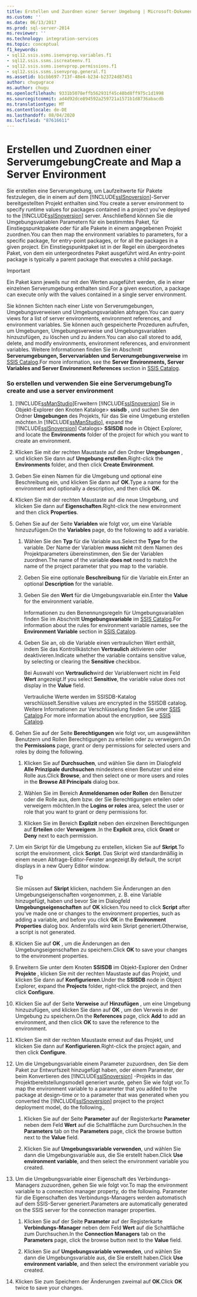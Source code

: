 ```yaml
---
title: Erstellen und Zuordnen einer Server Umgebung | Microsoft-Dokumentation
ms.custom: ''
ms.date: 06/13/2017
ms.prod: sql-server-2014
ms.reviewer: ''
ms.technology: integration-services
ms.topic: conceptual
f1_keywords:
- sql12.ssis.ssms.isenvprop.variables.f1
- sql12.ssis.ssms.iscreateenv.f1
- sql12.ssis.ssms.isenvprop.permissions.f1
- sql12.ssis.ssms.isenvprop.general.f1
ms.assetid: b1cbb697-713f-48e4-b234-b23724d87451
author: chugugrace
ms.author: chugu
ms.openlocfilehash: 9331b5078effb562931f45c48bd8ff975c1d1998
ms.sourcegitcommit: ad4d92dce894592a259721a1571b1d8736abacdb
ms.translationtype: MT
ms.contentlocale: de-DE
ms.lasthandoff: 08/04/2020
ms.locfileid: "87616611"
---
```

# <a name="create-and-map-a-server-environment"></a><span data-ttu-id="8485a-102">Erstellen und Zuordnen einer Serverumgebung</span><span class="sxs-lookup"><span data-stu-id="8485a-102">Create and Map a Server Environment</span></span>
  <span data-ttu-id="8485a-103">Sie erstellen eine Serverumgebung, um Laufzeitwerte für Pakete festzulegen, die in einem auf dem [!INCLUDE[ssISnoversion](../includes/ssisnoversion-md.md)]-Server bereitgestellten Projekt enthalten sind.</span><span class="sxs-lookup"><span data-stu-id="8485a-103">You create a server environment to specify runtime values for packages contained in a project you've deployed to the [!INCLUDE[ssISnoversion](../includes/ssisnoversion-md.md)] server.</span></span> <span data-ttu-id="8485a-104">Anschließend können Sie die Umgebungsvariablen Parametern für ein bestimmtes Paket, für Einstiegspunktpakete oder für alle Pakete in einem angegebenen Projekt zuordnen.</span><span class="sxs-lookup"><span data-stu-id="8485a-104">You can then map the environment variables to parameters, for a specific package, for entry-point packages, or for all the packages in a given project.</span></span> <span data-ttu-id="8485a-105">Ein Einstiegspunktpaket ist in der Regel ein übergeordnetes Paket, von dem ein untergeordnetes Paket ausgeführt wird.</span><span class="sxs-lookup"><span data-stu-id="8485a-105">An entry-point package is typically a parent package that executes a child package.</span></span>  
  
> [!IMPORTANT]  
>  <span data-ttu-id="8485a-106">Ein Paket kann jeweils nur mit den Werten ausgeführt werden, die in einer einzelnen Serverumgebung enthalten sind.</span><span class="sxs-lookup"><span data-stu-id="8485a-106">For a given execution, a package can execute only with the values contained in a single server environment.</span></span>  
  
 <span data-ttu-id="8485a-107">Sie können Sichten nach einer Liste von Serverumgebungen, Umgebungsverweisen und Umgebungsvariablen abfragen.</span><span class="sxs-lookup"><span data-stu-id="8485a-107">You can query views for a list of server environments, environment references, and environment variables.</span></span> <span data-ttu-id="8485a-108">Sie können auch gespeicherte Prozeduren aufrufen, um Umgebungen, Umgebungsverweise und Umgebungsvariablen hinzuzufügen, zu löschen und zu ändern.</span><span class="sxs-lookup"><span data-stu-id="8485a-108">You can also call stored to add, delete, and modify environments, environment references, and environment variables.</span></span> <span data-ttu-id="8485a-109">Weitere Informationen finden Sie im Abschnitt **Serverumgebungen, Servervariablen und Serverumgebungsverweise** im [SSIS Catalog](catalog/ssis-catalog.md).</span><span class="sxs-lookup"><span data-stu-id="8485a-109">For more information, see the **Server Environments, Server Variables and Server Environment References** section in [SSIS Catalog](catalog/ssis-catalog.md).</span></span>  
  
### <a name="to-create-and-use-a-server-environment"></a><span data-ttu-id="8485a-110">So erstellen und verwenden Sie eine Serverumgebung</span><span class="sxs-lookup"><span data-stu-id="8485a-110">To create and use a server environment</span></span>  
  
1.  <span data-ttu-id="8485a-111">[!INCLUDE[ssManStudio](../includes/ssmanstudio-md.md)]Erweitern [!INCLUDE[ssISnoversion](../includes/ssisnoversion-md.md)] Sie in Objekt-Explorer den Knoten Kataloge> **ssisdb** , und suchen Sie den Ordner **Umgebungen** des Projekts, für das Sie eine Umgebung erstellen möchten.</span><span class="sxs-lookup"><span data-stu-id="8485a-111">In [!INCLUDE[ssManStudio](../includes/ssmanstudio-md.md)], expand the [!INCLUDE[ssISnoversion](../includes/ssisnoversion-md.md)] Catalogs> **SSISDB** node in Object Explorer, and locate the **Environments** folder of the project for which you want to create an environment.</span></span>  
  
2.  <span data-ttu-id="8485a-112">Klicken Sie mit der rechten Maustaste auf den Ordner **Umgebungen** , und klicken Sie dann auf **Umgebung erstellen**.</span><span class="sxs-lookup"><span data-stu-id="8485a-112">Right-click the **Environments** folder, and then click **Create Environment**.</span></span>  
  
3.  <span data-ttu-id="8485a-113">Geben Sie einen Namen für die Umgebung und optional eine Beschreibung ein, und klicken Sie dann auf **OK**.</span><span class="sxs-lookup"><span data-stu-id="8485a-113">Type a name for the environment and optionally a description, and then click **OK**.</span></span>  
  
4.  <span data-ttu-id="8485a-114">Klicken Sie mit der rechten Maustaste auf die neue Umgebung, und klicken Sie dann auf **Eigenschaften**.</span><span class="sxs-lookup"><span data-stu-id="8485a-114">Right-click the new environment and then click **Properties**.</span></span>  
  
5.  <span data-ttu-id="8485a-115">Gehen Sie auf der Seite **Variablen** wie folgt vor, um eine Variable hinzuzufügen.</span><span class="sxs-lookup"><span data-stu-id="8485a-115">On the **Variables** page, do the following to add a variable.</span></span>  
  
    1.  <span data-ttu-id="8485a-116">Wählen Sie den **Typ** für die Variable aus.</span><span class="sxs-lookup"><span data-stu-id="8485a-116">Select the **Type** for the variable.</span></span> <span data-ttu-id="8485a-117">Der Name der Variablen **muss nicht** mit dem Namen des Projektparameters übereinstimmen, den Sie der Variablen zuordnen.</span><span class="sxs-lookup"><span data-stu-id="8485a-117">The name of the variable **does not** need to match the name of the project parameter that you map to the variable.</span></span>  
  
    2.  <span data-ttu-id="8485a-118">Geben Sie eine optionale **Beschreibung** für die Variable ein.</span><span class="sxs-lookup"><span data-stu-id="8485a-118">Enter an optional **Description** for the variable.</span></span>  
  
    3.  <span data-ttu-id="8485a-119">Geben Sie den **Wert** für die Umgebungsvariable ein.</span><span class="sxs-lookup"><span data-stu-id="8485a-119">Enter the **Value** for the environment variable.</span></span>  
  
         <span data-ttu-id="8485a-120">Informationen zu den Benennungsregeln für Umgebungsvariablen finden Sie im Abschnitt **Umgebungsvariable** im [SSIS Catalog](catalog/ssis-catalog.md).</span><span class="sxs-lookup"><span data-stu-id="8485a-120">For information about the rules for environment variable names, see the **Environment Variable** section in [SSIS Catalog](catalog/ssis-catalog.md).</span></span>  
  
    4.  <span data-ttu-id="8485a-121">Geben Sie an, ob die Variable einen vertraulichen Wert enthält, indem Sie das Kontrollkästchen **Vertraulich** aktivieren oder deaktivieren.</span><span class="sxs-lookup"><span data-stu-id="8485a-121">Indicate whether the variable contains sensitive value, by selecting or clearing the **Sensitive** checkbox.</span></span>  
  
         <span data-ttu-id="8485a-122">Bei Auswahl von **Vertraulich**wird der Variablenwert nicht im Feld **Wert** angezeigt.</span><span class="sxs-lookup"><span data-stu-id="8485a-122">If you select **Sensitive**, the variable value does not display in the **Value** field.</span></span>  
  
         <span data-ttu-id="8485a-123">Vertrauliche Werte werden im SSISDB-Katalog verschlüsselt.</span><span class="sxs-lookup"><span data-stu-id="8485a-123">Sensitive values are encrypted in the SSISDB catalog.</span></span> <span data-ttu-id="8485a-124">Weitere Informationen zur Verschlüsselung finden Sie unter [SSIS Catalog](catalog/ssis-catalog.md).</span><span class="sxs-lookup"><span data-stu-id="8485a-124">For more information about the encryption, see [SSIS Catalog](catalog/ssis-catalog.md).</span></span>  
  
6.  <span data-ttu-id="8485a-125">Gehen Sie auf der Seite **Berechtigungen** wie folgt vor, um ausgewählten Benutzern und Rollen Berechtigungen zu erteilen oder zu verweigern.</span><span class="sxs-lookup"><span data-stu-id="8485a-125">On the **Permissions** page, grant or deny permissions for selected users and roles by doing the following.</span></span>  
  
    1.  <span data-ttu-id="8485a-126">Klicken Sie auf **Durchsuchen**, und wählen Sie dann im Dialogfeld **Alle Prinzipale durchsuchen** mindestens einen Benutzer und eine Rolle aus.</span><span class="sxs-lookup"><span data-stu-id="8485a-126">Click **Browse**, and then select one or more users and roles in the **Browse All Principals** dialog box.</span></span>  
  
    2.  <span data-ttu-id="8485a-127">Wählen Sie im Bereich **Anmeldenamen oder Rollen** den Benutzer oder die Rolle aus, dem bzw. der Sie Berechtigungen erteilen oder verweigern möchten.</span><span class="sxs-lookup"><span data-stu-id="8485a-127">In the **Logins or roles** area, select the user or role that you want to grant or deny permissions for.</span></span>  
  
    3.  <span data-ttu-id="8485a-128">Klicken Sie im Bereich **Explizit** neben den einzelnen Berechtigungen auf **Erteilen** oder **Verweigern** .</span><span class="sxs-lookup"><span data-stu-id="8485a-128">In the **Explicit** area, click **Grant** or **Deny** next to each permission.</span></span>  
  
7.  <span data-ttu-id="8485a-129">Um ein Skript für die Umgebung zu erstellen, klicken Sie auf **Skript**.</span><span class="sxs-lookup"><span data-stu-id="8485a-129">To script the environment, click **Script**.</span></span> <span data-ttu-id="8485a-130">Das Skript wird standardmäßig in einem neuen Abfrage-Editor-Fenster angezeigt.</span><span class="sxs-lookup"><span data-stu-id="8485a-130">By default, the script displays in a new Query Editor window.</span></span>  
  
    > [!TIP]  
    >  <span data-ttu-id="8485a-131">Sie müssen auf **Skript** klicken, nachdem Sie Änderungen an den Umgebungseigenschaften vorgenommen, z. B. eine Variable hinzugefügt, haben und bevor Sie im Dialogfeld **Umgebungseigenschaften** auf **OK** klicken.</span><span class="sxs-lookup"><span data-stu-id="8485a-131">You need to click **Script** after you've made one or changes to the environment properties, such as adding a variable, and before you click **OK** in the **Environment Properties** dialog box.</span></span> <span data-ttu-id="8485a-132">Andernfalls wird kein Skript generiert.</span><span class="sxs-lookup"><span data-stu-id="8485a-132">Otherwise, a script is not generated.</span></span>  
  
8.  <span data-ttu-id="8485a-133">Klicken Sie auf **OK** , um die Änderungen an den Umgebungseigenschaften zu speichern.</span><span class="sxs-lookup"><span data-stu-id="8485a-133">Click **OK** to save your changes to the environment properties.</span></span>  
  
9. <span data-ttu-id="8485a-134">Erweitern Sie unter dem Knoten **SSISDB** im Objekt-Explorer den Ordner **Projekte** , klicken Sie mit der rechten Maustaste auf das Projekt, und klicken Sie dann auf **Konfigurieren**.</span><span class="sxs-lookup"><span data-stu-id="8485a-134">Under the **SSISDB** node in Object Explorer, expand the **Projects** folder, right-click the project, and then click **Configure**.</span></span>  
  
10. <span data-ttu-id="8485a-135">Klicken Sie auf der Seite **Verweise** auf **Hinzufügen** , um eine Umgebung hinzuzufügen, und klicken Sie dann auf **OK** , um den Verweis in der Umgebung zu speichern.</span><span class="sxs-lookup"><span data-stu-id="8485a-135">On the **References** page, click **Add** to add an environment, and then click **OK** to save the reference to the environment.</span></span>  
  
11. <span data-ttu-id="8485a-136">Klicken Sie mit der rechten Maustaste erneut auf das Projekt, und klicken Sie dann auf **Konfigurieren**.</span><span class="sxs-lookup"><span data-stu-id="8485a-136">Right-click the project again, and then click **Configure**.</span></span>  
  
12. <span data-ttu-id="8485a-137">Um die Umgebungsvariable einem Parameter zuzuordnen, den Sie dem Paket zur Entwurfszeit hinzugefügt haben, oder einem Parameter, der beim Konvertieren des [!INCLUDE[ssISnoversion](../includes/ssisnoversion-md.md)] -Projekts in das Projektbereitstellungsmodell generiert wurde, gehen Sie wie folgt vor.</span><span class="sxs-lookup"><span data-stu-id="8485a-137">To map the environment variable to a parameter that you added to the package at design-time or to a parameter that was generated when you converted the [!INCLUDE[ssISnoversion](../includes/ssisnoversion-md.md)] project to the project deployment model, do the following.,</span></span>  
  
    1.  <span data-ttu-id="8485a-138">Klicken Sie auf der Seite **Parameter** auf der Registerkarte **Parameter** neben dem Feld **Wert** auf die Schaltfläche zum Durchsuchen.</span><span class="sxs-lookup"><span data-stu-id="8485a-138">In the **Parameters** tab on the **Parameters** page, click the browse button next to the **Value** field.</span></span>  
  
    2.  <span data-ttu-id="8485a-139">Klicken Sie auf **Umgebungsvariable verwenden**, und wählen Sie dann die Umgebungsvariable aus, die Sie erstellt haben.</span><span class="sxs-lookup"><span data-stu-id="8485a-139">Click **Use environment variable**, and then select the environment variable you created.</span></span>  
  
13. <span data-ttu-id="8485a-140">Um die Umgebungsvariable einer Eigenschaft des Verbindungs-Managers zuzuordnen, gehen Sie wie folgt vor.</span><span class="sxs-lookup"><span data-stu-id="8485a-140">To map the environment variable to a connection manager property, do the following.</span></span> <span data-ttu-id="8485a-141">Parameter für die Eigenschaften des Verbindungs-Managers werden automatisch auf dem SSIS-Server generiert.</span><span class="sxs-lookup"><span data-stu-id="8485a-141">Parameters are automatically generated on the SSIS server for the connection manager properties.</span></span>  
  
    1.  <span data-ttu-id="8485a-142">Klicken Sie auf der Seite **Parameter** auf der Registerkarte **Verbindungs-Manager** neben dem Feld **Wert** auf die Schaltfläche zum Durchsuchen.</span><span class="sxs-lookup"><span data-stu-id="8485a-142">In the **Connection Managers** tab on the **Parameters** page, click the browse button next to the **Value** field.</span></span>  
  
    2.  <span data-ttu-id="8485a-143">Klicken Sie auf **Umgebungsvariable verwenden**, und wählen Sie dann die Umgebungsvariable aus, die Sie erstellt haben.</span><span class="sxs-lookup"><span data-stu-id="8485a-143">Click **Use environment variable**, and then select the environment variable you created.</span></span>  
  
14. <span data-ttu-id="8485a-144">Klicken Sie zum Speichern der Änderungen zweimal auf **OK**.</span><span class="sxs-lookup"><span data-stu-id="8485a-144">Click **OK** twice to save your changes.</span></span>  
  
  

